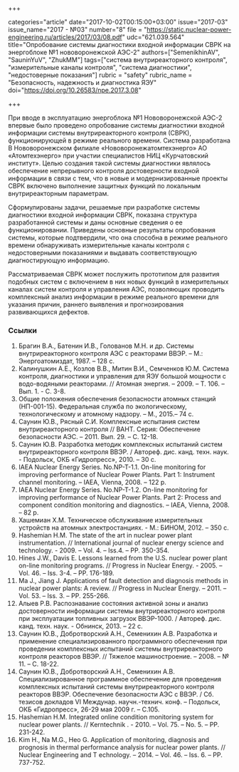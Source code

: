 +++

categories="article"
date="2017-10-02T00:15:00+03:00"
issue="2017-03"
issue_name="2017 - №03"
number="8"
file = "https://static.nuclear-power-engineering.ru/articles/2017/03/08.pdf"
udc="621.039.564"
title="Опробование системы диагностики входной информации СВРК на энергоблоке №1 нововоронежской АЭС-2"
authors=["SemenikhinAV", "SauninYuV", "ZhukMM"]
tags=["система внутриреакторного контроля", "измерительные каналы контроля", "система диагностики", "недостоверные показания"]
rubric = "safety"
rubric_name = "Безопасность, надежность и диагностика ЯЭУ"
doi="https://doi.org/10.26583/npe.2017.3.08"

+++

При вводе в эксплуатацию энергоблока №1 Нововоронежской АЭС-2 впервые было проведено опробование системы диагностики входной информации системы внутриреакторного контроля (СВРК), функционирующей в режиме реального времени. Система разработана В Нововоронежском филиале «Нововоронежатомтехэнерго» АО «Атомтехэнерго» при участии специалистов НИЦ «Курчатовский институт». Целью создания такой системы диагностики являлось обеспечение непрерывного контроля достоверности входной информации в связи с тем, что в новые и модернизированные проекты СВРК включено выполнение защитных функций по локальным внутриреакторным параметрам.

Сформулированы задачи, решаемые при разработке системы диагностики входной информации СВРК, показана структура разработанной системы и даны основные сведения о ее функционировании. Приведены основные результаты опробования системы, которые подтвердили, что она способна в режиме реального времени обнаруживать измерительные каналы контроля с недостоверными показаниями и выдавать соответствующую диагностирующую информацию.

Рассматриваемая СВРК может послужить прототипом для развития подобных систем с включением в них новых функций в измерительных каналах систем контроля и управления АЭС, позволяющих проводить комплексный анализ информации в режиме реального времени для указания причин, раннего выявления и прогнозирования развивающихся дефектов.

### Ссылки

1. Брагин В.А., Батенин И.В., Голованов М.Н. и др. Системы внутриреакторного контроля АЭС с реакторами ВВЭР. – М.: Энергоатомиздат, 1987. – 128 с.
2. Калинушкин А.Е., Козлов В.В., Митин В.И., Семченков Ю.М. Система контроля, диагностики и управления для ЯЭУ большой мощности с водо-водяными реакторами. // Атомная энергия. – 2009. – Т. 106. – Вып. 1. - С. 3-8.
3. Общие положения обеспечения безопасности атомных станций (НП-001-15). Федеральная служба по экологическому, технологическому и атомному надзору. – М., 2015.– 74 с.
4. Саунин Ю.В., Рясный С.И. Комплексные испытания систем внутриреакторного контроля // ВАНТ. Серия: Обеспечение безопасности АЭС. – 2011. Вып. 29. – С. 12-18.
5. Саунин Ю.В. Разработка методик комплексных испытаний систем внутриреакторного контроля ВВЭР. / Автореф. дис. канд. техн. наук. - Подольск, ОКБ «Гидропресс», 2010. – 30 с.
6. IAEA Nuclear Energy Series. No.NP-T-1.1. On-line monitoring for improving performance of Nuclear Power Plants. Part 1: Instrument channel monitoring. – IAEA, Vienna, 2008. – 122 p.
7. IAEA Nuclear Energy Series. No.NP-T-1.2. On-line monitoring for improving performance of Nuclear Power Plants. Part 2: Process and component condition monitoring and diagnostics. – IAEA, Vienna, 2008. – 82 p.
8. Хашемиан Х.М. Техническое обслуживание измерительных устройств на атомных электростанциях. - М.: БИНОМ, 2012. – 350 с.
9. Hashemian H.M. The state of the art in nuclear power plant instrumentation. // International journal of nuclear energy science and technology. - 2009. – Vol. 4. – Iss.4. – PP. 350-354.
10. Hines J.W., Davis E. Lessons learned from the U.S. nuclear power plant on-line monitoring programs. // Progress in Nuclear Energy. - 2005. – Vol. 46. – Iss. 3-4. – PP. 176-189.
11. Ma J., Jiang J. Applications of fault detection and diagnosis methods in nuclear power plants: A review. // Progress in Nuclear Energy. – 2011. – Vol. 53. – Iss. 3. – PP. 255-266.
12. Алыев Р.В. Распознавание состояния активной зоны и анализ достоверности информации системы внутриреакторного контроля при эксплуатации топливных загрузок ВВЭР-1000. / Автореф. дис. канд. техн. наук. - Обнинск, 2013. – 22 с.
13. Саунин Ю.В., Добротворский А.Н., Семенихин А.В. Разработка и применение специализированного программного обеспечения при проведении комплексных испытаний системы внутриреакторного контроля реакторов ВВЭР. // Тяжелое машиностроение. – 2008. – № 11. – C. 18-22.
14. Саунин Ю.В., Добротворский А.Н., Семенихин А.В. Специализированное программное обеспечение для проведения комплексных испытаний системы внутриреакторного контроля реакторов ВВЭР. Обеспечение безопасности АЭС с ВВЭР. / Сб. тезисов докладов VI Междунар. научн.-технич. конф. – Подольск, ОКБ «Гидропресс», 26-29 мая 2009 г. – С.105.
15. Hashemian H.M. Integrated online condition monitoring system for nuclear power plants. // Kerntechnik . - 2010. – Vol. 75. – No. 5. – PP. 231-242.
16. Kim H., Na M.G., Heo G. Application of monitoring, diagnosis and prognosis in thermal performance analysis for nuclear power plants. // Nuclear Engineering and T echnology. – 2014. – Vol. 46. – Iss. 6. – PP. 737-752.